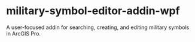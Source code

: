 # military-symbol-editor-addin-wpf
A user-focused addin for searching, creating, and editing military symbols in ArcGIS Pro.
